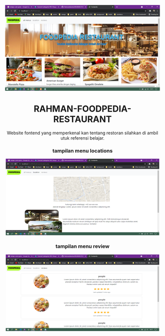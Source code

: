 <center>
    <img src="SecreenShoot/rahman_screenchoot1.png" alt="rahman_gambar1" width="600"  height="280">
<center>

# RAHMAN-FOODPEDIA-RESTAURANT
<p>Website fontend yang memperkenal kan tentang restoran silahkan di ambil utuk referensi belajar.</p>

<h3>tampilan menu locations</h3>
<img src="SecreenShoot/rahman_screenchoot2.png" alt="rahman_gambar1" width="500" height="250">
</br>
<h3>tampilan menu review</h3>
<img src="SecreenShoot/rahman_screenchoot3.png" alt="rahman_gambar1" width="500" height="250">